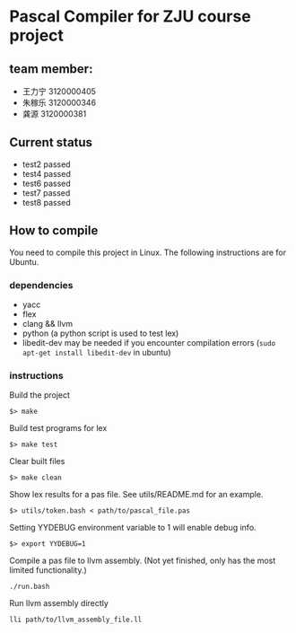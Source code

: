 # Pascal Compiler for ZJU course project

## team member:
- 王力宁 3120000405
- 朱稼乐 3120000346
- 龚源   3120000381

## Current status
- test2 passed
- test4 passed
- test6 passed
- test7 passed
- test8 passed

## How to compile
You need to compile this project in Linux. The following instructions are for Ubuntu.

### dependencies
- yacc
- flex
- clang && llvm
- python (a python script is used to test lex)
- libedit-dev may be needed if you encounter compilation errors (`sudo apt-get install libedit-dev` in ubuntu)

### instructions

Build the project
```
$> make
```

Build test programs for lex
```
$> make test
```

Clear built files
```
$> make clean
```

Show lex results for a pas file. See utils/README.md for an example.
```
$> utils/token.bash < path/to/pascal_file.pas
```

Setting YYDEBUG environment variable to 1 will enable debug info.
```
$> export YYDEBUG=1
```

Compile a pas file to llvm assembly. (Not yet finished, only has the most limited functionality.)
```
./run.bash
```

Run llvm assembly directly
```
lli path/to/llvm_assembly_file.ll
```
